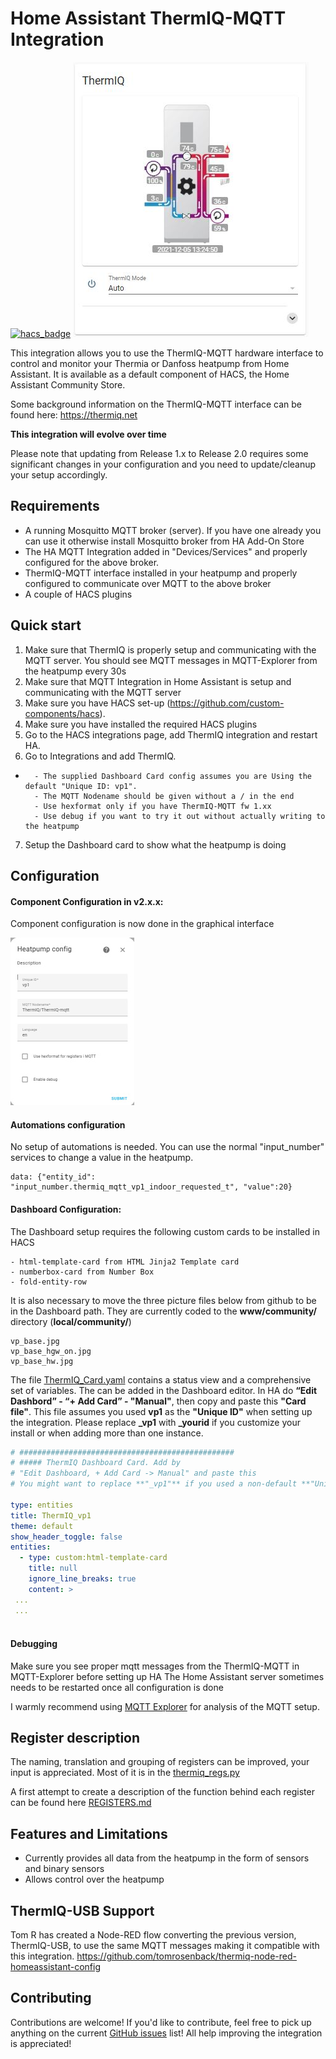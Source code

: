 # Home Assistant ThermIQ-MQTT Integration
[![hacs_badge](https://img.shields.io/badge/HACS-Default-orange.svg)](https://github.com/custom-components/hacs)
![Screenshot](docs/Lovelace1.jpg)

This integration allows you to use the ThermIQ-MQTT hardware interface to control and monitor your Thermia or Danfoss heatpump from Home Assistant. It is available as a default component of HACS, the Home Assistant Community Store.

Some background information on the ThermIQ-MQTT interface can be found here:
https://thermiq.net

**This integration will evolve over time**

Please note that updating from Release 1.x to Release 2.0 requires some significant changes in your configuration and you need to update/cleanup your setup accordingly.


## Requirements

- A running Mosquitto MQTT broker (server). If you have one already you can use it otherwise install Mosquitto broker from HA Add-On Store
- The HA MQTT Integration added in "Devices/Services" and properly configured for the above broker.
- ThermIQ-MQTT interface installed in your heatpump and properly configured to communicate over MQTT to the above broker
- A couple of HACS plugins

## Quick start
1. Make sure that ThermIQ is properly setup and communicating with the MQTT server. You should see MQTT messages in MQTT-Explorer from the heatpump every 30s
2. Make sure that MQTT Integration in Home Assistant is setup and communicating with the MQTT server
3. Make sure you have HACS set-up (https://github.com/custom-components/hacs).
4. Make sure you have installed the required HACS plugins
5. Go to the HACS integrations page, add ThermIQ integration and restart HA.
6. Go to Integrations and add ThermIQ.
-
        - The supplied Dashboard Card config assumes you are Using the default "Unique ID: vp1".
        - The MQTT Nodename should be given without a / in the end
        - Use hexformat only if you have ThermIQ-MQTT fw 1.xx
        - Use debug if you want to try it out without actually writing to the heatpump
7. Setup the Dashboard card to show what the heatpump is doing

## Configuration
#### Component Configuration in v2.x.x:
Component configuration is now done in the graphical interface

![configuration](docs/config_small.jpg)</br>

#### Automations configuration
No setup of automations is needed. You can use the normal "input_number" services to change a value in the heatpump.

```service: input_number.set_value
data: {"entity_id": "input_number.thermiq_mqtt_vp1_indoor_requested_t", "value":20}
```

#### Dashboard Configuration:
The Dashboard setup requires the following custom cards to be installed in HACS
```
- html-template-card from HTML Jinja2 Template card
- numberbox-card from Number Box
- fold-entity-row
```
 It is also necessary to move the three picture files below from github to be in the Dashboard path. They are currently coded to the **www/community/** directory (**local/community/**)
 ```
 vp_base.jpg
 vp_base_hgw_on.jpg
 vp_base_hw.jpg
 ```

The file [ThermIQ_Card.yaml](https://github.com/ThermIQ/thermiq_mqtt-ha/blob/master/ThermIQ_Card.yaml) contains a status view and a comprehensive set of variables. The can be added in the Dashboard editor. In HA do **“Edit Dashbord” - “+ Add Card” - "Manual"**, then copy and paste this **"Card file"**. This file assumes you used **vp1** as the **"Unique ID"** when setting up the integration. Please replace **_vp1** with **_yourid** if you customize your install or when adding more than one instance.

```yaml
# ################################################
# ##### ThermIQ Dashboard Card. Add by 
# "Edit Dashboard, + Add Card -> Manual" and paste this
# You might want to replace **"_vp1"** if you used a non-default **"Unique ID"** 

type: entities
title: ThermIQ_vp1
theme: default
show_header_toggle: false
entities:
  - type: custom:html-template-card
    title: null
    ignore_line_breaks: true
    content: >
 ...
 ...
 
```


#### Debugging
Make sure you see proper mqtt messages from the ThermIQ-MQTT in MQTT-Explorer before setting up HA
The Home Assistant server sometimes needs to be restarted once all configuration is done

I warmly recommend using [MQTT Explorer](https://mqtt-explorer.com/) for analysis of the MQTT setup.

## Register description
The naming, translation and grouping of registers can be improved, your input is appreciated. Most of it is in the [thermiq_regs.py](https://github.com/ThermIQ/thermiq_mqtt-ha/blob/master/custom_components/thermiq_mqtt/heatpump/thermiq_regs.py)  

A first attempt to create a description of the function behind each register can be found here
[REGISTERS.md](https://github.com/ThermIQ/thermiq_mqtt-ha/blob/master/REGISTERS.md)


## Features and Limitations
- Currently provides all data from the heatpump in the form of sensors and binary sensors
- Allows control over the heatpump 


## ThermIQ-USB Support
Tom R has created a Node-RED flow converting the previous version, ThermIQ-USB, to use the same MQTT messages making it compatible with this integration.
https://github.com/tomrosenback/thermiq-node-red-homeassistant-config

## Contributing
Contributions are welcome! If you'd like to contribute, feel free to pick up anything on the current [GitHub issues](https://github.com/ThermIQ/thermiq_mqtt-ha/issues) list!
All help improving the integration is appreciated!



